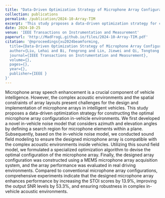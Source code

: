 ```yaml
---
title: "Data-Driven Optimization Strategy of Microphone Array Configurations in Vehicle Environments"
collection: publications
permalink: /publication/2024-10-Array-TIM
excerpt: 'This study proposes a data-driven optimization strategy for constructing the optimal microphone array configuration in-vehicle environments.'
date: 2024-10-25
venue: 'IEEE Transactions on Instrumentation and Measurement'
paperurl: 'http://MadFrogL.github.io/files/2024-10-Array-TIM.pdf'
citation: '@nproceedings{xu2024beamforming,
  title={Data-Driven Optimization Strategy of Microphone Array Configurations in Vehicle Environments},
  author={Liu, Lehai and Bi, Fengrong and Lin, Jiewei and Qi, Tongtong and Li, Xin},
  journal={IEEE Transactions on Instrumentation and Measurement},
  volume={},
  pages={},
  year={},
  publisher={IEEE }
}'
---
```


Microphone array speech enhancement is a crucial component of vehicle intelligence. However, the complex acoustic environments and the spatial constraints of array layouts present challenges for the design and implementation of microphone arrays in intelligent vehicles. This study proposes a data-driven optimization strategy for constructing the optimal microphone array configuration in-vehicle environments. We first developed a novel in-vehicle noise model that considers azimuth and elevation angles by defining a search region for microphone elements within a plane. Subsequently, based on the in-vehicle noise model, we conducted sound field modeling to ensure the designed microphone array is compatible with the complex acoustic environments inside vehicles. Utilizing this sound field model, we formulated a specialized optimization algorithm to devise the optimal configuration of the microphone array. Finally, the designed array configuration was constructed using a MEMS microphone array acquisition system, and the array performance was evaluated in real driving environments. Compared to conventional microphone array configurations, comprehensive experiments indicate that the designed microphone array enhances performance by increasing the STOI scores by 13.9%, improving the output SNR levels by 53.3%, and ensuring robustness in complex in-vehicle acoustic environments.